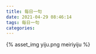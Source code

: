 ```yaml
---
title: 每日一句
date: 2021-04-29 08:46:14
tags: 每日一句
categories:
---
```

{% asset_img yiju.png meiriyiju %}
